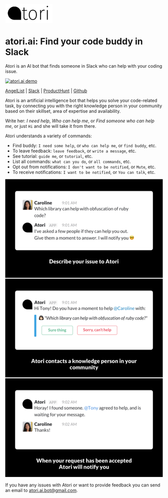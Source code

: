 <img src="https://github.com/AtoriAI/AtoriAI.github.io/blob/master/logo.png" width="30%">


# atori.ai: Find your code buddy in Slack

Atori is an AI bot that finds someone in Slack who can help with your coding issue.


[![atori.ai demo](http://img.youtube.com/vi/N8z6gWCH6wE/0.jpg)](https://www.youtube.com/watch?v=N8z6gWCH6wE "Video Title")

[AngelList](https://angel.co/atori) | [Slack](https://atori.slack.com/apps/A5W71B85U-atori) | [ProductHunt](https://www.producthunt.com/posts/atori) | [Github](https://github.com/AtoriAI) 


Atori is an artificial intelligence bot that helps you solve your code-related task, by connecting you with the right knowledge person in your community based on their skillset, area of expertise and availability.

Write her: *I need help*, *Who can help me*, or *Find someone who can help me*, or just `Hi` and she will take it from there.

Atori understands a variety of commands: 
- Find buddy: `I need some help`, or `who can help me`, or `find buddy`, etc.
- To leave feedback: `leave feedback`, or `write a message`, etc.
- See tutorial: `guide me`, or `tutorial`, etc.
- List all commands: `what can you do`, or `all commands`, etc.
- Opt out from notifications: `I don't want to be notified`, or `Mute`, etc.
- To receive notifications: `I want to be notified`, or `You can talk`, etc.

![Question](https://github.com/AtoriAI/AtoriAI.github.io/blob/master/Copy%20of%201.%20Question.png)
![Connect](https://github.com/AtoriAI/AtoriAI.github.io/blob/master/Copy%20of%202.%20Connect.png)
![Success](https://github.com/AtoriAI/AtoriAI.github.io/blob/master/Copy%20of%203.%20Success.png)

If you have any issues with Atori or want to provide feedback you can send an email to atori.ai.bot@gmail.com.
